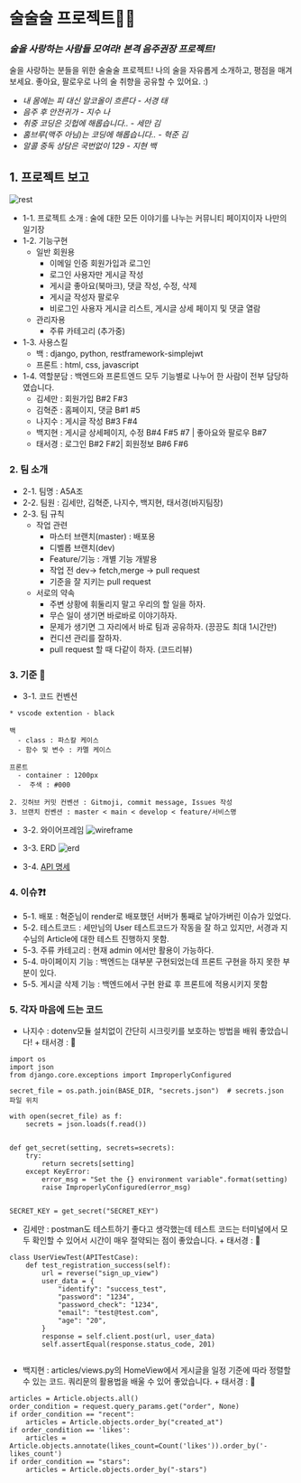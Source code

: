 # 술술술 프로젝트🍾🥂
### _술을 사랑하는 사람들 모여라! 본격 음주권장 프로젝트!_  
  
술을 사랑하는 분들을 위한 술술술 프로젝트! 나의 술을 자유롭게 소개하고, 평점을 매겨보세요. 
좋아요, 팔로우로 나의 술 취향을 공유할 수 있어요. :)

- _내 몸에는 피 대신 알코올이 흐른다   - 서경 태_
- _음주 후 안전귀가 - 지수 나_
- _취중 코딩은 깃헙에 해롭습니다..   - 세만 김_
- _홈브루(맥주 아님)는 코딩에 해롭습니다..   - 혁준 김_
- _알콜 중독 상담은 국번없이 129   - 지현 백_


## 1. 프로젝트 보고

 ![rest](https://github.com/taeseokyoung/drinkdrinkdrink/assets/105770887/b766f01a-c8d4-47eb-9678-8add16f26b2a)

- 1-1. 프로젝트 소개 : 술에 대한 모든 이야기를 나누는 커뮤니티 페이지이자 나만의 일기장
- 1-2. 기능구현
     - 일반 회원용
        - 이메일 인증 회원가입과 로그인
        - 로그인 사용자만 게시글 작성
        - 게시글 좋아요(북마크), 댓글 작성, 수정, 삭제
        - 게시글 작성자 팔로우
        - 비로그인 사용자 게시글 리스트, 게시글 상세 페이지 및 댓글 열람
     - 관리자용
        - 주류 카테고리 (추가중)
- 1-3. 사용스킬
  - 백 : django, python, restframework-simplejwt
  - 프론트 : html, css, javascript
- 1-4. 역할분담 : 백엔드와 프론트엔드 모두 기능별로 나누어 한 사람이 전부 담당하였습니다.
  - 김세만 : 회원가입 B#2 F#3
  - 김혁준 : 홈페이지, 댓글 B#1 #5
  - 나지수 : 게시글 작성 B#3 F#4
  - 백지현 : 게시글 상세페이지, 수정 B#4  F#5 #7 | 좋아요와 팔로우 B#7
  - 태서경 : 로그인 B#2 F#2|  회원정보 B#6 F#6

### 2. 팀 소개
- 2-1. 팀명 : A5A조
- 2-2. 팀원 : 김세만, 김혁준, 나지수, 백지현, 태서경(바지팀장)
- 2-3. 팀 규칙
  - 작업 관련
    - 마스터 브랜치(master) : 배포용
    - 디벨롭 브랜치(dev)
    - Feature/기능 : 개별 기능 개발용
    - 작업 전 dev→ fetch,merge → pull request
    - 기준을 잘 지키는 pull request
  - 서로의 약속
    - 주변 상황에 휘둘리지 말고 우리의 할 일을 하자.
    - 무슨 일이 생기면 바로바로 이야기하자.
    - 문제가 생기면 그 자리에서 바로 팀과 공유하자. (끙끙도 최대 1시간만)
    - 컨디션 관리를 잘하자.
    - pull request 할 때 다같이 하자. (코드리뷰)

### 3. 기준 📂 
- 3-1. 코드 컨벤션
<pre><code>* vscode extention - black

백
  - class : 파스칼 케이스
  - 함수 및 변수 : 카멜 케이스
  
프론트
  - container : 1200px
  -  주색 : #000

2. 깃허브 커밋 컨벤션 : Gitmoji, commit message, Issues 작성
3. 브랜치 컨벤션 : master < main < develop < feature/서비스명
</code></pre>

- 3-2. 와이어프레임
![wireframe](https://github.com/taeseokyoung/drinkdrinkdrink/assets/105770887/97e5cf5a-3872-4b47-97a6-2950972b087d)

- 3-3. ERD
![erd](https://github.com/taeseokyoung/drinkdrinkdrink/assets/105770887/88495217-d8e1-4a7b-a463-87ee29f58f71)  
  
- 3-4. [API 명세](https://www.notion.so/ad5901e2231d4a558a2ae5c93215af55)  
  
### 4. 이슈❓❗️
- 5-1. 배포 : 혁준님이 render로 배포했던 서버가 통째로 날아가버린 이슈가 있었다.
- 5-2. 테스트코드 : 세만님의 User 테스트코드가 작동을 잘 하고 있지만, 서경과 지수님의 Article에 대한 테스트 진행하지 못함.
- 5-3. 주류 카테고리 : 현재 admin 에서만 활용이 가능하다.
- 5-4. 마이페이지 기능 : 백엔드는 대부분 구현되었는데 프론트 구현을 하지 못한 부분이 있다.
- 5-5. 게시글 삭제 기능 : 백엔드에서 구현 완료 후 프론트에 적용시키지 못함

### 5. 각자 마음에 드는 코드
- 나지수 : dotenv모듈 설치없이 간단히 시크릿키를 보호하는 방법을 배워 좋았습니다! + 태서경 : 🤞
<pre><code>import os
import json
from django.core.exceptions import ImproperlyConfigured

secret_file = os.path.join(BASE_DIR, "secrets.json")  # secrets.json 파일 위치

with open(secret_file) as f:
    secrets = json.loads(f.read())


def get_secret(setting, secrets=secrets):
    try:
        return secrets[setting]
    except KeyError:
        error_msg = "Set the {} environment variable".format(setting)
        raise ImproperlyConfigured(error_msg)


SECRET_KEY = get_secret("SECRET_KEY")  
</code></pre>
- 김세만 : postman도 테스트하기 좋다고 생각했는데 테스트 코드는 터미널에서 모두 확인할 수 있어서 시간이 매우 절약되는 점이 좋았습니다. + 태서경 : 🤞
<pre><code>class UserViewTest(APITestCase):
    def test_registration_success(self):
        url = reverse("sign_up_view")
        user_data = {
            "identify": "success_test",
            "password": "1234",
            "password_check": "1234",
            "email": "test@test.com",
            "age": "20",
        }
        response = self.client.post(url, user_data)
        self.assertEqual(response.status_code, 201)
        </code></pre>

- 백지현 : articles/views.py의 HomeView에서 게시글을 일정 기준에 따라 정렬할 수 있는 코드. 쿼리문의 활용법을 배울 수 있어 좋았습니다. + 태서경 : 🤞
<pre><code>articles = Article.objects.all()
order_condition = request.query_params.get("order", None)
if order_condition == "recent":
    articles = Article.objects.order_by("created_at")
if order_condition == 'likes':
    articles = Article.objects.annotate(likes_count=Count('likes')).order_by('-likes_count')
if order_condition == "stars":
    articles = Article.objects.order_by("-stars")
       </code></pre>
